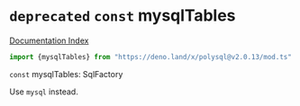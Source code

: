 # `deprecated` `const` mysqlTables

[Documentation Index](../README.md)

```ts
import {mysqlTables} from "https://deno.land/x/polysql@v2.0.13/mod.ts"
```

`const` mysqlTables: SqlFactory

Use `mysql` instead.

